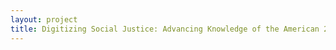 ```yaml
--- 
layout: project 
title: Digitizing Social Justice: Advancing Knowledge of the American 20th Century Catholic Social Action Movement through Access to Correspondence, Oral Histories, and Publications of Dorothy Day, Ade Bethune, Fr. John Ryan, Fr. Paul Hanley Furfey, and Catholic Interracial Councils of New York, Washington, D.C., and the Twin Cities
---
```



